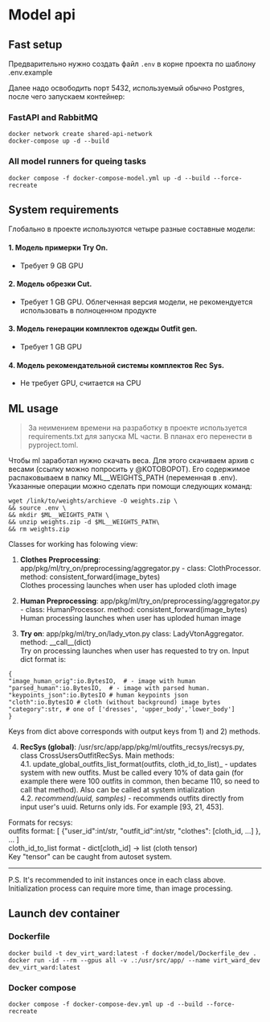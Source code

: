 # Model api

## Fast setup
Предварительно нужно создать файл ```.env``` в корне проекта по шаблону .env.example

Далее надо освободить порт 5432, используемый обычно Postgres, после чего запускаем контейнер:

### FastAPI and RabbitMQ
```shell
docker network create shared-api-network
docker-compose up -d --build
```
### All model runners for queing tasks
```shell
docker compose -f docker-compose-model.yml up -d --build --force-recreate
```

## System requirements
Глобально в проекте используются четыре разные составные модели:
#### 1. Модель примерки Try On.
- Требует 9 GB GPU
#### 2. Модель обрезки Cut.
- Требует 1 GB GPU. Облегченная версия модели, не рекомендуется использовать в полноценном продукте
#### 3. Модель генерации комплектов одежды Outfit gen.
- Требует 1 GB GPU
#### 4. Модель рекомендательной системы комплектов Rec Sys.
- Не требует GPU, считается на CPU

## ML usage
> За неимением времени на разработку в проекте используется requirements.txt для запуска ML части. В планах его перенести в pyproject.toml.

Чтобы ml заработал нужно скачать веса. Для этого скачиваем архив с весами (ссылку можно попросить у @KOTOBOPOT). Его содержимое распаковываем в папку ML__WEIGHTS_PATH (переменная в .env). Указанные операции можно сделать при помощи следующих команд:

```shell
wget /link/to/weights/archieve -O weights.zip \
&& source .env \
&& mkdir $ML__WEIGHTS_PATH \
&& unzip weights.zip -d $ML__WEIGHTS_PATH\
&& rm weights.zip
```

Classes for working has folowing view:
1) __Clothes Preprocessing__: app/pkg/ml/try_on/preprocessing/aggregator.py - class: ClothProcessor. method: consistent_forward(image_bytes)
<br>Clothes processing launches when user has uploded cloth image

2) __Human Preprocessing__: app/pkg/ml/try_on/preprocessing/aggregator.py - class: HumanProcessor. method: consistent_forward(image_bytes)
<br>Human processing launches when user has uploded human image

3) __Try on__: app/pkg/ml/try_on/lady_vton.py  class: LadyVtonAggregator. method: \_\_call\_\_(dict)
<br>Try on processing launches when user has requested to try on. Input dict format is:
```
{
"image_human_orig":io.BytesIO,  # - image with human
"parsed_human":io.BytesIO,  # - image with parsed human. 
"keypoints_json":io.BytesIO # human keypoints json
"cloth":io.BytesIO # cloth (without background) image bytes
"category":str, # one of ['dresses', 'upper_body','lower_body']
}
```
Keys from dict above corresponds with output keys from 1) and 2) methods.

4) __RecSys (global)__: /usr/src/app/app/pkg/ml/outfits_recsys/recsys.py, class CrossUsersOutfitRecSys. Main methods:
    <br> 4.1. update_global_outfits_list_format(outfits, cloth_id_to_list)_ - updates system with new outfits. Must be called every 10% of data gain (for example there were 100 outfits in common, then became 110, so need to call that method). Also can be called at system intialization
    <br> 4.2. _recommend(uuid, samples)_ - recommends outfits directly from input user's uuid. Returns only ids. For example [93, 21, 453].

Formats for recsys:
<br>outfits format: [ {"user_id":int/str, "outfit_id":int/str, "clothes": [cloth_id, ...]  }, ...  ]
<br> cloth_id_to_list format - dict[cloth_id] -> list (cloth tensor)
<br> Key "tensor" can be caught from autoset system.

___
P.S. It's recommended to init instances once in each class above. Initialization process can require more time, than image processing. 


## Launch dev container
### Dockerfile  
```shell
docker build -t dev_virt_ward:latest -f docker/model/Dockerfile_dev .
docker run -id --rm --gpus all -v .:/usr/src/app/ --name virt_ward_dev dev_virt_ward:latest
```
### Docker compose
```
docker compose -f docker-compose-dev.yml up -d --build --force-recreate
```

